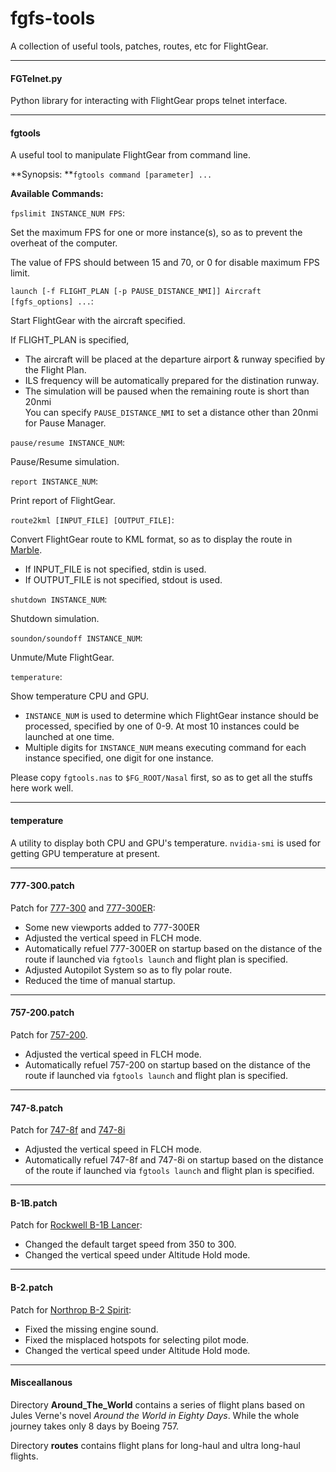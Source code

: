 fgfs-tools
==========

A collection of useful tools, patches, routes, etc for FlightGear.

---

#### FGTelnet.py

Python library for interacting with FlightGear props telnet interface.

---

#### fgtools

A useful tool to manipulate FlightGear from command line.

**Synopsis: **`fgtools command [parameter] ...`

**Available Commands:**

`fpslimit INSTANCE_NUM FPS`:

Set the maximum FPS for one or more instance(s), so as to prevent the overheat of the computer.

The value of FPS should between 15 and 70, or 0 for disable maximum FPS limit.

`launch [-f FLIGHT_PLAN [-p PAUSE_DISTANCE_NMI]] Aircraft [fgfs_options] ...`:

Start FlightGear with the aircraft specified.

If FLIGHT_PLAN is specified,

* The aircraft will be placed at the departure airport & runway specified by the Flight Plan.
* ILS frequency will be automatically prepared for the distination runway.
* The simulation will be paused when the remaining route is short than 20nmi  
  You can specify `PAUSE_DISTANCE_NMI` to set a distance other than 20nmi for Pause Manager.

`pause/resume INSTANCE_NUM`:

Pause/Resume simulation.

`report INSTANCE_NUM`:

Print report of FlightGear.

`route2kml [INPUT_FILE] [OUTPUT_FILE]`:

Convert FlightGear route to KML format, so as to display the route in [Marble](http://marble.kde.org).

* If INPUT_FILE is not specified, stdin is used.
* If OUTPUT_FILE is not specified, stdout is used.

`shutdown INSTANCE_NUM`:

Shutdown simulation.

`soundon/soundoff INSTANCE_NUM`:

Unmute/Mute FlightGear.

`temperature`:

Show temperature CPU and GPU.

* `INSTANCE_NUM` is used to determine which FlightGear instance should be processed, specified by one of 0-9. At most 10 instances could be launched at one time.
* Multiple digits for `INSTANCE_NUM` means executing command for each instance specified, one digit for one instance.

Please copy `fgtools.nas` to `$FG_ROOT/Nasal` first, so as to get all the stuffs here work well.

---

#### temperature

A utility to display both CPU and GPU's temperature. `nvidia-smi` is used for getting GPU temperature at present.

---

#### 777-300.patch

Patch for [777-300](https://code.google.com/p/b773-flightgear/) and [777-300ER](https://code.google.com/p/b773-flightgear/):

* Some new viewports added to 777-300ER
* Adjusted the vertical speed in FLCH mode.
* Automatically refuel 777-300ER on startup based on the distance of the route if launched via `fgtools launch` and flight plan is specified.
* Adjusted Autopilot System so as to fly polar route.
* Reduced the time of manual startup.

---

#### 757-200.patch

Patch for [757-200](http://mirrors.ibiblio.org/pub/mirrors/flightgear/ftp/Aircraft-3.4/757-200_20150111.zip).

* Adjusted the vertical speed in FLCH mode.
* Automatically refuel 757-200 on startup based on the distance of the route if launched via `fgtools launch` and flight plan is specified.

---

#### 747-8.patch

Patch for [747-8f](http://mirrors.ibiblio.org/pub/mirrors/flightgear/ftp/Aircraft-3.4/747-8i_20150111.zip) and [747-8i](http://mirrors.ibiblio.org/pub/mirrors/flightgear/ftp/Aircraft-3.4/747-8i_20150111.zip)

* Adjusted the vertical speed in FLCH mode.
* Automatically refuel 747-8f and 747-8i on startup based on the distance of the route if launched via `fgtools launch` and flight plan is specified.

---

#### B-1B.patch

Patch for [Rockwell B-1B Lancer](ftp://ftp.de.flightgear.org/pub/fgfs/Aircraft-3.2/B-1B_20130823.zip):

* Changed the default target speed from 350 to 300.
* Changed the vertical speed under Altitude Hold mode.

---

#### B-2.patch

Patch for [Northrop B-2 Spirit](ftp://ftp.de.flightgear.org/pub/fgfs/Aircraft-3.4/B-2_20140909.zip):

* Fixed the missing engine sound.
* Fixed the misplaced hotspots for selecting pilot mode.
* Changed the vertical speed under Altitude Hold mode.

---

#### Misceallanous

Directory __Around_The_World__ contains a series of flight plans based on Jules Verne's novel _Around the World in Eighty Days_. While the whole journey takes only 8 days by Boeing 757.

Directory __routes__ contains flight plans for long-haul and ultra long-haul flights.

